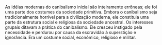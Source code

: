 ﻿As idéias modernas do canibalismo inicial são inteiramente errôneas; ele foi uma parte dos costumes da sociedade primitiva. Embora o canibalismo seja tradicionalmente horrível para a civilização moderna, ele constituia uma parte da estrutura social e religiosa da sociedade ancestral. Os interesses grupais ditavam a prática do canibalismo. Ele cresceu instigado pela necessidade e perdurou por causa da escravidão à superstição e ignorância. Era um costume social, econômico, religioso e militar.